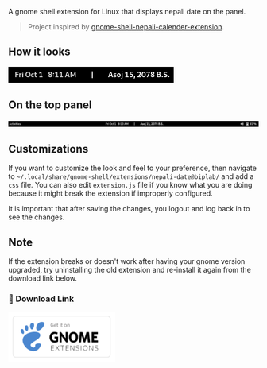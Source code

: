 A gnome shell extension for Linux that displays nepali date on the panel.

> Project inspired by [gnome-shell-nepali-calender-extension][Inspired-From]. 

## How it looks
<img src="https://raw.githubusercontent.com/Biplab-Dutta/Nepali_Date/master/assets/center_top_panel.png"></img>

## On the top panel
<img src="https://raw.githubusercontent.com/Biplab-Dutta/Nepali_Date/master/assets/entire_top_panel.png"></img>

## Customizations
If you want to customize the look and feel to your preference, then navigate to `~/.local/share/gnome-shell/extensions/nepali-date@biplab/` and add a `css` file. You can also edit `extension.js` file if you know what you are doing because it might break the extension if improperly configured.

It is important that after saving the changes, you logout and log back in to see the changes.

## Note
If the extension breaks or doesn't work after having your gnome version upgraded, try uninstalling the old extension and re-install it again from the download link below.

### 🔗 Download Link
[<img src="https://raw.githubusercontent.com/andyholmes/gnome-shell-extensions-badge/master/get-it-on-ego.svg?sanitize=true" alt="Get it on GNOME Extensions" height="100" align="middle">][Nepali_Date]

[Nepali_Date]:https://extensions.gnome.org/extension/4518/nepali-date/
[Inspired-From]:https://github.com/amitgaru2/gnome-shell-nepali-calender-extension
